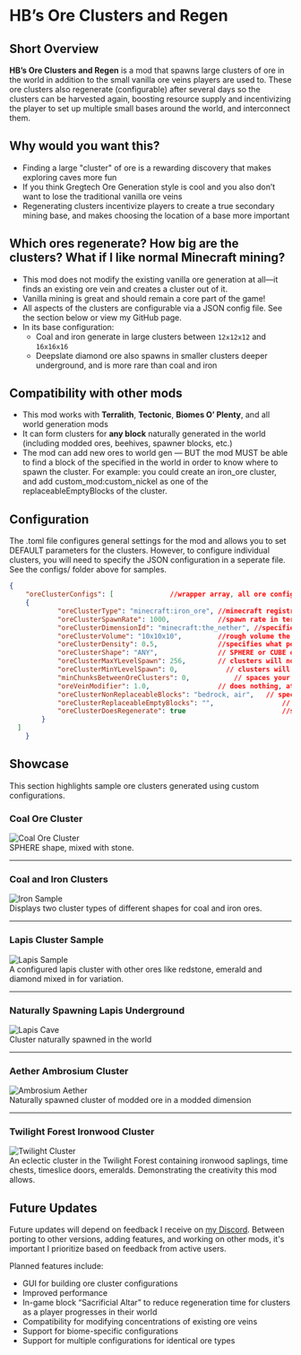 # HB’s Ore Clusters and Regen

## Short Overview

**HB’s Ore Clusters and Regen** is a mod that spawns large clusters of ore in the world in addition to the small vanilla ore veins players are used to. These ore clusters also regenerate (configurable) after several days so the clusters can be harvested again, boosting resource supply and incentivizing the player to set up multiple small bases around the world, and interconnect them.

## Why would you want this?

<ul>
  <li>Finding a large "cluster" of ore is a rewarding discovery that makes exploring caves more fun</li>
  <li>If you think Gregtech Ore Generation style is cool and you also don’t want to lose the traditional vanilla ore veins</li>
  <li>Regenerating clusters incentivize players to create a true secondary mining base, and makes choosing the location of a base more important</li>
</ul>

## Which ores regenerate? How big are the clusters? What if I like normal Minecraft mining?

- This mod does not modify the existing vanilla ore generation at all—it finds an existing ore vein and creates a cluster out of it.
- Vanilla mining is great and should remain a core part of the game!
- All aspects of the clusters are configurable via a JSON config file. See the section below or view my GitHub page.
- In its base configuration:
  - Coal and iron generate in large clusters between `12x12x12` and `16x16x16`
  - Deepslate diamond ore also spawns in smaller clusters deeper underground, and is more rare than coal and iron

## Compatibility with other mods

- This mod works with **Terralith**, **Tectonic**, **Biomes O’ Plenty**, and all world generation mods
- It can form clusters for **any block** naturally generated in the world (including modded ores, beehives, spawner blocks, etc.)
- The mod can add new ores to world gen — BUT the mod MUST be able to find a block of the specified in the world in order to know where to spawn the cluster. For example: you could create an iron_ore cluster, and add custom_mod:custom_nickel as one of the replaceableEmptyBlocks of the cluster.


## Configuration

The .toml file configures general settings for the mod and allows you to set DEFAULT parameters for the clusters. However, to configure individual clusters, you will need to specify the JSON configuration in a seperate file. See the configs/ folder above for samples.

```json
{
    "oreClusterConfigs": [				//wrapper array, all ore config objects {} must be with in this array
	{
            "oreClusterType": "minecraft:iron_ore",	//minecraft registry name for the block that the mod will search for and create a cluster around in the world
            "oreClusterSpawnRate": 1000,			//spawn rate in terms of number of chunks per 1000 chunks this cluster will spawn in e.g. 33/1000 chunks - choose low numbers here
            "oreClusterDimensionId": "minecraft:the_nether", //specifies the dimension the cluster will spawn in
            "oreClusterVolume": "10x10x10",			//rough volume the cluster will be contained within
            "oreClusterDensity": 0.5,				//specifies what percent of the area of this cluster will be filled with the oreClusterType above
            "oreClusterShape": "ANY",				// SPHERE or CUBE or ANY are your only options right now
            "oreClusterMaxYLevelSpawn": 256,	    // clusters will not spawn above this y level
            "oreClusterMinYLevelSpawn": 0,			  // clusters will not spawn below this y level
            "minChunksBetweenOreClusters": 0,			// spaces your clusters out
            "oreVeinModifier": 1.0,					// does nothing, at the momement
            "oreClusterNonReplaceableBlocks": "bedrock, air",	// specifies blocks that we DO NOT want the cluster replacing when it is built, put "air" here will make your cluster conform to the shape of the cave around it, but it will have less ore
            "oreClusterReplaceableEmptyBlocks": "",					// other blocks you want to spawn around your cluster - you could choose "stone" or "deepslate" or choose other ores use  "hbs_foundation:empty_block" to leave blocks unchanged
            "oreClusterDoesRegenerate": true						//specifies whether we want this cluster to regenerate each period
        }
  ]
    }
```
## Showcase

This section highlights sample ore clusters generated using custom configurations.

### Coal Ore Cluster
![Coal Ore Cluster](assets/01_coal_ore_hand.png)  
SPHERE shape, mixed with stone.

---

### Coal and Iron Clusters
![Iron Sample](assets/02_iron_sample.png)  
Displays two cluster types of different shapes for coal and iron ores.

---

### Lapis Cluster Sample
![Lapis Sample](assets/03_lapis_sample.png)  
A configured lapis cluster with other ores like redstone, emerald and diamond mixed in for variation.

---

### Naturally Spawning Lapis Underground
![Lapis Cave](assets/04_lapis_cave.png)  
Cluster naturally spawned in the world

---

### Aether Ambrosium Cluster
![Ambrosium Aether](assets/05_ambrosium_aether.png)  
Naturally spawned cluster of modded ore in a modded dimension

---

### Twilight Forest Ironwood Cluster
![Twilight Cluster](assets/06_twilight_wacky_cluster.png)  
An eclectic cluster in the Twilight Forest containing ironwood saplings, time chests, timeslice doors, emeralds. Demonstrating the creativity this mod allows.



## Future Updates

Future updates will depend on feedback I receive on [my Discord](https://discord.gg/dp9d4wymNv). Between porting to other versions, adding features, and working on other mods, it's important I prioritize based on feedback from active users.

Planned features include:

- GUI for building ore cluster configurations
- Improved performance
- In-game block “Sacrificial Altar” to reduce regeneration time for clusters as a player progresses in their world
- Compatibility for modifying concentrations of existing ore veins
- Support for biome-specific configurations
- Support for multiple configurations for identical ore types
